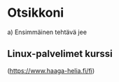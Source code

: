 # Otsikkoni

a) Ensimmäinen tehtävä jee

## Linux-palvelimet kurssi

(https://www.haaga-helia.fi/fi)
